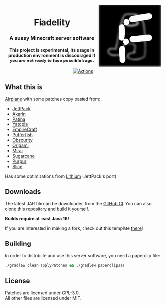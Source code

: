 <img src="logo.png" alt="Blurred amogus with an F" align="right">
<div align="center">
  <h1>Fiadelity</h1>
  <h3>A sussy Minecraft server software</h3>
  <h4><b>This project is experimental, its usage in production environment is discouraged if you are not ready to face possible bugs.</b></h4>

[![Actions](https://img.shields.io/github/workflow/status/KurumiFake/Fiadelity/Build)](https://github.com/KurumiFake/Fiadelity/actions)
</div>

## What this is

[Airplane](https://airplane.gg) with some patches copy pasted from:
* [JettPack](https://gitlab.com/Titaniumtown/JettPack)
* [Akarin](https://github.com/Akarin-project/Akarin/)
* [Patina](https://github.com/PatinaMC/Patina)
* [Yatopia](https://github.com/YatopiaMC/Yatopia)
* [EmpireCraft](https://github.com/starlis/empirecraft)
* [Pufferfish](https://github.com/pufferfish-gg/Pufferfish)
* [Obscurity](https://github.com/RedeObscurity/Obscurity)
* [Origami](https://github.com/Minebench/Origami)
* [Mirai](https://github.com/etil2jz/Mirai)
* [Sugarcane](https://github.com/SugarcaneMC/Sugarcane)
* [Purpur](https://github.com/PurpurMC/Purpur)
* [Slice](https://github.com/Cryptite/Slice)

Has some optimizations from [Lithium](https://github.com/jellysquid3/lithium-fabric) (JettPack's port)

## Downloads

The latest JAR file can be downloaded from the [GitHub CI](https://github.com/KurumiFake/Fiadelity/raw/releases/1.17.1/Fiadelity-1.17.1-R0.1-SNAPSHOT.jar). You can also clone this repository and build it yourself.

**Builds require at least Java 16!**

If you are interested in making a fork, check out this template [there](https://github.com/PaperMC/paperweight-examples)!

## Building

In order to distribute and use this server software, you need a paperclip file:

```bash
./gradlew clean applyPatches && ./gradlew paperclipJar
```

## License
Patches are licensed under GPL-3.0.  
All other files are licensed under MIT.
